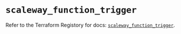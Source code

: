# `scaleway_function_trigger`

Refer to the Terraform Registory for docs: [`scaleway_function_trigger`](https://registry.terraform.io/providers/scaleway/scaleway/2.39.0/docs/resources/function_trigger).
